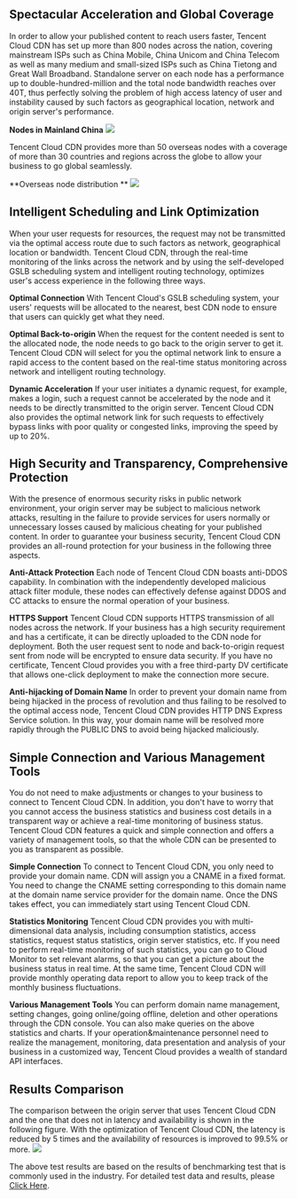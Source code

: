 ## Spectacular Acceleration and Global Coverage

In order to allow your published content to reach users faster, Tencent Cloud CDN has set up more than 800 nodes across the nation, covering mainstream ISPs such as China Mobile, China Unicom and China Telecom as well as many medium and small-sized ISPs such as China Tietong and Great Wall Broadband. Standalone server on each node has a performance up to double-hundred-million and the total node bandwidth reaches over 40T, thus perfectly solving the problem of high access latency of user and instability caused by such factors as geographical location, network and origin server's performance.

**Nodes in Mainland China**
![](https://mc.qcloudimg.com/static/img/19f5708498e59acef7d60a755dee686e/image.png)

Tencent Cloud CDN provides more than 50 overseas nodes with a coverage of more than 30 countries and regions across the globe to allow your business to go global seamlessly.

**Overseas node distribution **
![](https://mc.qcloudimg.com/static/img/7576cb999f587790b39430600bfc2949/image.png)


## Intelligent Scheduling and Link Optimization

When your user requests for resources, the request may not be transmitted via the optimal access route due to such factors as network, geographical location or bandwidth. Tencent Cloud CDN, through the real-time monitoring of the links across the network and by using the self-developed GSLB scheduling system and intelligent routing technology, optimizes user's access experience in the following three ways.

**Optimal Connection**
With Tencent Cloud's GSLB scheduling system, your users' requests will be allocated to the nearest, best CDN node to ensure that users can quickly get what they need.


**Optimal Back-to-origin**
When the request for the content needed is sent to the allocated node, the node needs to go back to the origin server to get it. Tencent Cloud CDN will select for you the optimal network link to ensure a rapid access to the content based on the real-time status monitoring across network and intelligent routing technology.

**Dynamic Acceleration**
If your user initiates a dynamic request, for example, makes a login, such a request cannot be accelerated by the node and it needs to be directly transmitted to the origin server. Tencent Cloud CDN also provides the optimal network link for such requests to effectively bypass links with poor quality or congested links, improving the speed by up to 20%.


## High Security and Transparency, Comprehensive Protection

With the presence of enormous security risks in public network environment, your origin server may be subject to malicious network attacks, resulting in the failure to provide services for users normally or unnecessary losses caused by malicious cheating for your published content. In order to guarantee your business security, Tencent Cloud CDN provides an all-round protection for your business in the following three aspects.

**Anti-Attack Protection**
Each node of Tencent Cloud CDN boasts anti-DDOS capability. In combination with the independently developed malicious attack filter module, these nodes can effectively defense against DDOS and CC attacks to ensure the normal operation of your business.

**HTTPS Support**
Tencent Cloud CDN supports HTTPS transmission of all nodes across the network. If your business has a high security requirement and has a certificate, it can be directly uploaded to the CDN node for deployment. Both the user request sent to node and back-to-origin request sent from node will be encrypted to ensure data security. If you have no certificate, Tencent Cloud provides you with a free third-party DV certificate that allows one-click deployment to make the connection more secure.

**Anti-hijacking of Domain Name**
In order to prevent your domain name from being hijacked in the process of revolution and thus failing to be resolved to the optimal access node, Tencent Cloud CDN provides HTTP DNS Express Service solution. In this way, your domain name will be resolved more rapidly through the PUBLIC DNS to avoid being hijacked maliciously.

## Simple Connection and Various Management Tools

You do not need to make adjustments or changes to your business to connect to Tencent Cloud CDN. In addition, you don't have to worry that you cannot access the business statistics and business cost details in a transparent way or achieve a real-time monitoring of business status. Tencent Cloud CDN features a quick and simple connection and offers a variety of management tools, so that the whole CDN can be presented to you as transparent as possible.

**Simple Connection**
To connect to Tencent Cloud CDN, you only need to provide your domain name. CDN will assign you a CNAME in a fixed format. You need to change the CNAME setting corresponding to this domain name at the domain name service provider for the domain name. Once the DNS takes effect, you can immediately start using Tencent Cloud CDN.

**Statistics Monitoring**
Tencent Cloud CDN provides you with multi-dimensional data analysis, including consumption statistics, access statistics, request status statistics, origin server statistics, etc. If you need to perform real-time monitoring of such statistics, you can go to Cloud Monitor to set relevant alarms, so that you can get a picture about the business status in real time. At the same time, Tencent Cloud CDN will provide monthly operating data report to allow you to keep track of the monthly business fluctuations.

**Various Management Tools**
You can perform domain name management, setting changes, going online/going offline, deletion and other operations through the CDN console. You can also make queries on the above statistics and charts. If your operation&maintenance personnel need to realize the management, monitoring, data presentation and analysis of your business in a customized way, Tencent Cloud provides a wealth of standard API interfaces.


## Results Comparison

The comparison between the origin server that uses Tencent Cloud CDN and the one that does not in latency and availability is shown in the following figure. With the optimization of Tencent Cloud CDN, the latency is reduced by 5 times and the availability of resources is improved to 99.5% or more.
![](https://mc.qcloudimg.com/static/img/f3f9a16b4ccd0b863509a496b45249d4/image.png)

The above test results are based on the results of benchmarking test that is commonly used in the industry. For detailed test data and results, please [Click Here](https://www.qcloud.com/doc/product/228/1198).


